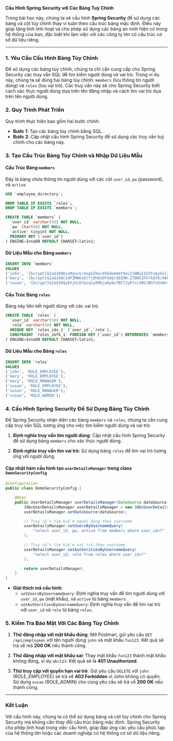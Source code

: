 **Cấu Hình Spring Security với Các Bảng Tuỳ Chỉnh**

Trong bài học này, chúng ta sẽ cấu hình **Spring Security** để sử dụng các bảng và cột tùy chỉnh thay vì tuân theo cấu trúc bảng mặc định. Điều này giúp tăng tính linh hoạt và cho phép sử dụng các bảng an ninh hiện có trong hệ thống của bạn, đặc biệt khi làm việc với các công ty lớn có cấu trúc cơ sở dữ liệu riêng.

---

### 1. Yêu Cầu Cấu Hình Bảng Tùy Chỉnh

Để sử dụng các bảng tùy chỉnh, chúng ta chỉ cần cung cấp cho Spring Security các truy vấn SQL để tìm kiếm người dùng và vai trò. Trong ví dụ này, chúng ta sẽ dùng hai bảng tùy chỉnh: `members` (lưu thông tin người dùng) và `roles` (lưu vai trò). Các truy vấn này sẽ cho Spring Security biết cách xác thực người dùng dựa trên tên đăng nhập và cách tìm vai trò dựa trên tên người dùng.

### 2. Quy Trình Phát Triển

Quy trình thực hiện bao gồm hai bước chính:

- **Bước 1**: Tạo các bảng tùy chỉnh bằng SQL.
- **Bước 2**: Cập nhật cấu hình Spring Security để sử dụng các truy vấn tuỳ chỉnh cho các bảng này.

### 3. Tạo Cấu Trúc Bảng Tùy Chỉnh và Nhập Dữ Liệu Mẫu

#### Cấu Trúc Bảng `members`

Đây là bảng chứa thông tin người dùng với các cột `user_id`, `pw` (password), và `active`.

```sql
USE `employee_directory`;

DROP TABLE IF EXISTS `roles`;
DROP TABLE IF EXISTS `members`;

CREATE TABLE `members` (
  `user_id` varchar(50) NOT NULL,
  `pw` char(68) NOT NULL,
  `active` tinyint NOT NULL,
  PRIMARY KEY (`user_id`)
) ENGINE=InnoDB DEFAULT CHARSET=latin1;
```

#### Dữ Liệu Mẫu cho Bảng `members`

```sql
INSERT INTO `members` 
VALUES 
('john', '{bcrypt}$2a$10$KixMyovS/UxpGZkG/dSkdeA4kF9xLI1HRwIIGYFs6yVul2Nzo5cJi', 1),
('mary', '{bcrypt}$2a$10$CsdFZMH6zKlfj0hH1OY56O/d0IMH.Z7DHSZFk7kd7O/X6hlNGH1L2', 1),
('susan', '{bcrypt}$2a$10$yEhjUiO7piqzyEMbjw8y8u7BFlZyR7cLd9GJBGTxGnNCdfgJ4T8ji', 1);
```

#### Cấu Trúc Bảng `roles`

Bảng này liên kết người dùng với các vai trò.

```sql
CREATE TABLE `roles` (
  `user_id` varchar(50) NOT NULL,
  `role` varchar(50) NOT NULL,
  UNIQUE KEY `roles_idx_1` (`user_id`,`role`),
  CONSTRAINT `roles_ibfk_1` FOREIGN KEY (`user_id`) REFERENCES `members` (`user_id`)
) ENGINE=InnoDB DEFAULT CHARSET=latin1;
```

#### Dữ Liệu Mẫu cho Bảng `roles`

```sql
INSERT INTO `roles` 
VALUES 
('john', 'ROLE_EMPLOYEE'),
('mary', 'ROLE_EMPLOYEE'),
('mary', 'ROLE_MANAGER'),
('susan', 'ROLE_EMPLOYEE'),
('susan', 'ROLE_MANAGER'),
('susan', 'ROLE_ADMIN');
```

### 4. Cấu Hình Spring Security Để Sử Dụng Bảng Tùy Chỉnh

Để Spring Security nhận diện các bảng `members` và `roles`, chúng ta cần cung cấp truy vấn SQL tương ứng cho việc tìm kiếm người dùng và vai trò:

1. **Định nghĩa truy vấn tìm người dùng**: Cập nhật cấu hình Spring Security để sử dụng bảng `members` cho xác thực người dùng.

2. **Định nghĩa truy vấn tìm vai trò**: Sử dụng bảng `roles` để tìm vai trò tương ứng với người dùng.

#### Cập nhật hàm cấu hình tạo `userDetailsManager` trong class `DemoSecurityConfig`

```java
@Configuration
public class DemoSecurityConfig {

    @Bean
    public UserDetailsManager userDetailsManager(DataSource dataSource) {
        JdbcUserDetailsManager userDetailsManager = new JdbcUserDetailsManager();
        userDetailsManager.setDataSource(dataSource);

        // Truy vấn tìm kiếm người dùng theo username
        userDetailsManager.setUsersByUsernameQuery(
            "select user_id, pw, active from members where user_id=?"
        );

        // Truy vấn tìm kiếm vai trò theo username
        userDetailsManager.setAuthoritiesByUsernameQuery(
            "select user_id, role from roles where user_id=?"
        );

        return userDetailsManager;
    }
}
```

- **Giải thích mã cấu hình**:
   - `setUsersByUsernameQuery`: Định nghĩa truy vấn để tìm người dùng với `user_id`, `pw` (mật khẩu), và `active` từ bảng `members`.
   - `setAuthoritiesByUsernameQuery`: Định nghĩa truy vấn để tìm vai trò với `user_id` và `role` từ bảng `roles`.

### 5. Kiểm Tra Bảo Mật Với Các Bảng Tùy Chỉnh

1. **Thử đăng nhập với mật khẩu đúng**: Mở Postman, gửi yêu cầu `GET /api/employees` với tên người dùng `john` và mật khẩu `fun123`. Kết quả sẽ trả về mã **200 OK** nếu thành công.
   
2. **Thử đăng nhập với mật khẩu sai**: Thay mật khẩu `fun123` thành mật khẩu không đúng, ví dụ `abc123`. Kết quả sẽ là **401 Unauthorized**.

3. **Thử truy cập với quyền hạn vai trò**: Gửi yêu cầu `DELETE` với `john` (ROLE_EMPLOYEE) sẽ trả về **403 Forbidden** vì John không có quyền. Sử dụng `susan` (ROLE_ADMIN) cho cùng yêu cầu sẽ trả về **200 OK** nếu thành công.

---

### Kết Luận

Với cấu hình này, chúng ta có thể sử dụng bảng và cột tùy chỉnh cho Spring Security mà không cần thay đổi cấu trúc bảng mặc định. Spring Security cho phép linh hoạt trong việc cấu hình, giúp đáp ứng các yêu cầu phức tạp của hệ thống lớn hoặc các doanh nghiệp có hệ thống cơ sở dữ liệu riêng.
